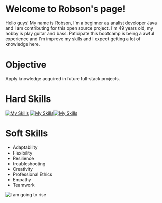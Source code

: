 # Welcome to Robson's page!

Hello guys! My name is Robson, I'm a beginner as analist developer Java and I am contributing for this open source project.
I'm 49 years old, my hobby is play guitar and bass.
Paticipate this bootcamp is being a awful experience and I'm improve my skills and I expect getting a lot of knowledge here.

# Objective
Apply knowledge acquired in future full-stack projects.

# Hard Skills
[![My Skills](https://skillicons.dev/icons?i=html,css,js,bootstrap,angular)](https://skillicons.dev) [![My Skills](https://skillicons.dev/icons?i=java,kotlin,spring,nodejs,php&theme=light)](https://skillicons.dev)[![My Skills](https://skillicons.dev/icons?i=git,docker,mysql,postgres,mongodb&theme=light)](https://skillicons.dev)
# Soft Skills
 - Adaptability
 - Flexibility
 - Resilience
 - troubleshooting
 - Creativity
 - Professional Ethics
 - Empathy
 - Teamwork

![I am going to rise](https://img.picturequotes.com/2/605/604215/im-going-to-always-rise-above-the-doubt-that-may-exist-about-me-quote-1.jpg)
